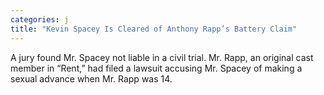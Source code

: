 ```yaml
---
categories: j
title: "Kevin Spacey Is Cleared of Anthony Rapp’s Battery Claim"
---
```

A jury found Mr. Spacey not liable in a civil trial. Mr. Rapp, an original cast member in “Rent,” had filed a lawsuit accusing Mr. Spacey of making a sexual advance when Mr. Rapp was 14.